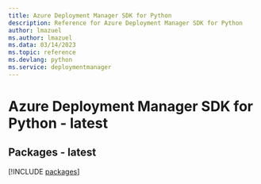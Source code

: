```yaml
---
title: Azure Deployment Manager SDK for Python
description: Reference for Azure Deployment Manager SDK for Python
author: lmazuel
ms.author: lmazuel
ms.data: 03/14/2023
ms.topic: reference
ms.devlang: python
ms.service: deploymentmanager
---
```

# Azure Deployment Manager SDK for Python - latest
## Packages - latest
[!INCLUDE [packages](deployment-manager-index.md)]